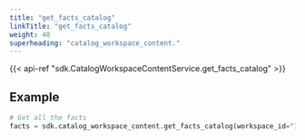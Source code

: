 ```yaml
---
title: "get_facts_catalog"
linkTitle: "get_facts_catalog"
weight: 40
superheading: "catalog_workspace_content."
---
```


{{< api-ref "sdk.CatalogWorkspaceContentService.get_facts_catalog" >}}

## Example

```python
# Get all the facts
facts = sdk.catalog_workspace_content.get_facts_catalog(workspace_id="123")
```
